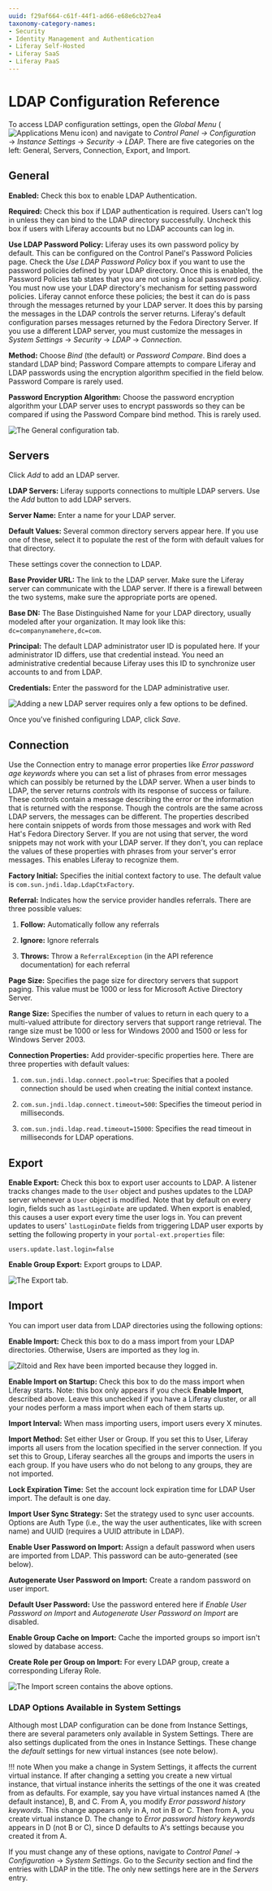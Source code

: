```yaml
---
uuid: f29af664-c61f-44f1-ad66-e68e6cb27ea4
taxonomy-category-names:
- Security
- Identity Management and Authentication
- Liferay Self-Hosted
- Liferay SaaS
- Liferay PaaS
---
```

# LDAP Configuration Reference

To access LDAP configuration settings, open the *Global Menu* (![Applications Menu icon](../../images/icon-applications-menu.png)) and navigate to *Control Panel &rarr; Configuration* &rarr; *Instance Settings* &rarr; *Security* &rarr; *LDAP*. There are five categories on the left: General, Servers, Connection, Export, and Import.

## General

**Enabled:** Check this box to enable LDAP Authentication.

**Required:** Check this box if LDAP authentication is required. Users can't log in unless they can bind to the LDAP directory successfully. Uncheck this box if users with Liferay accounts but no LDAP accounts can log in.

**Use LDAP Password Policy:** Liferay uses its own password policy by default. This can be configured on the Control Panel's Password Policies page. Check the *Use LDAP Password Policy* box if you want to use the password policies defined by your LDAP directory. Once this is enabled, the Password Policies tab states that you are not using a local password policy. You must now use your LDAP directory's mechanism for setting password policies. Liferay cannot enforce these policies; the best it can do is pass through the messages returned by your LDAP server. It does this by parsing the messages in the LDAP controls the server returns. Liferay's default configuration parses messages returned by the Fedora Directory Server. If you use a different LDAP server, you must customize the messages in *System Settings* &rarr; *Security* &rarr; *LDAP* &rarr; *Connection*.

**Method:** Choose *Bind* (the default) or *Password Compare*. Bind does a standard LDAP bind; Password Compare attempts to compare Liferay and LDAP passwords using the encryption algorithm specified in the field below. Password Compare is rarely used.

**Password Encryption Algorithm:** Choose the password encryption algorithm your LDAP server uses to encrypt passwords so they can be compared if using the Password Compare bind method. This is rarely used.

![The General configuration tab.](./ldap-configuration-reference/images/01.png)

## Servers

Click *Add* to add an LDAP server.

**LDAP Servers:** Liferay supports connections to multiple LDAP servers. Use the *Add* button to add LDAP servers.

**Server Name:** Enter a name for your LDAP server.

**Default Values:** Several common directory servers appear here. If you use one of these, select it to populate the rest of the form with default values for that directory.

These settings cover the connection to LDAP.

**Base Provider URL:** The link to the LDAP server. Make sure the Liferay server can communicate with the LDAP server. If there is a firewall between the two systems, make sure the appropriate ports are opened.

**Base DN:** The Base Distinguished Name for your LDAP directory, usually modeled after your organization. It may look like this: `dc=companynamehere,dc=com`.

**Principal:** The default LDAP administrator user ID is populated here. If your administrator ID differs, use that credential instead. You need an administrative credential because Liferay uses this ID to synchronize user accounts to and from LDAP.

**Credentials:** Enter the password for the LDAP administrative user.

![Adding a new LDAP server requires only a few options to be defined.](./ldap-configuration-reference/images/02.png)

Once you've finished configuring LDAP, click *Save*.

## Connection

Use the Connection entry to manage error properties like *Error password age keywords* where you can set a list of phrases from error messages which can possibly be returned by the LDAP server. When a user binds to LDAP, the server returns *controls* with its response of success or failure. These controls contain a message describing the error or the information that is returned with the response. Though the controls are the same across LDAP servers, the messages can be different. The properties described here contain snippets of words from those messages and work with Red Hat's Fedora Directory Server. If you are not using that server, the word snippets may not work with your LDAP server. If they don't, you can replace the values of these properties with phrases from your server's error messages. This enables Liferay to recognize them.

**Factory Initial:** Specifies the initial context factory to use. The default value is `com.sun.jndi.ldap.LdapCtxFactory`.

**Referral:** Indicates how the service provider handles referrals. There are three possible values:

1. **Follow:** Automatically follow any referrals

1. **Ignore:** Ignore referrals

1. **Throws:** Throw a `ReferralException` (in the API reference documentation) for each referral

**Page Size:** Specifies the page size for directory servers that support paging. This value must be 1000 or less for Microsoft Active Directory Server.

**Range Size:** Specifies the number of values to return in each query to a multi-valued attribute for directory servers that support range retrieval. The range size must be 1000 or less for Windows 2000 and 1500 or less for Windows Server 2003.

**Connection Properties:** Add provider-specific properties here. There are three properties with default values:

1. `com.sun.jndi.ldap.connect.pool=true`: Specifies that a pooled connection should be used when creating the initial context instance.

1. `com.sun.jndi.ldap.connect.timeout=500`: Specifies the timeout period in milliseconds.

1. `com.sun.jndi.ldap.read.timeout=15000`: Specifies the read timeout in milliseconds for LDAP operations.

<!-- 
Requires documentation but no information from the product team yet. Zsigmond said that it can be documented later

**Error Password Age Keywords:**

**Error Password Expired Keywords:**

**Error Password History Keywords:**

**Error Password Not Changeable Keywords:**

**Error Password Syntax Keywords:**

**Error Password Trivial Text Keywords:**

**Error User Lockout Keywords:** 
-->

## Export

**Enable Export:** Check this box to export user accounts to LDAP. A listener tracks changes made to the `User` object and pushes updates to the LDAP server whenever a `User` object is modified. Note that by default on every login, fields such as `lastLoginDate` are updated. When export is enabled, this causes a user export every time the user logs in. You can prevent updates to users' `lastLoginDate` fields from triggering LDAP user exports by setting the following property in your `portal-ext.properties` file:

```properties
users.update.last.login=false
```

**Enable Group Export:** Export groups to LDAP.

![The Export tab.](./ldap-configuration-reference/images/03.png)

## Import

You can import user data from LDAP directories using the following options:

**Enable Import:** Check this box to do a mass import from your LDAP directories. Otherwise, Users are imported as they log in.

![Ziltoid and Rex have been imported because they logged in.](./ldap-configuration-reference/images/04.png)

**Enable Import on Startup:** Check this box to do the mass import when Liferay starts. Note: this box only appears if you check **Enable Import**, described above. Leave this unchecked if you have a Liferay cluster, or all your nodes perform a mass import when each of them starts up.

**Import Interval:** When mass importing users, import users every X minutes.

**Import Method:** Set either User or Group. If you set this to User, Liferay imports all users from the location specified in the server connection. If you set this to Group, Liferay searches all the groups and imports the users in each group. If you have users who do not belong to any groups, they are not imported.

**Lock Expiration Time:** Set the account lock expiration time for LDAP User import. The default is one day.

**Import User Sync Strategy:** Set the strategy used to sync user accounts. Options are Auth Type (i.e., the way the user authenticates, like with screen name) and UUID (requires a UUID attribute in LDAP).

**Enable User Password on Import:** Assign a default password when users are imported from LDAP. This password can be auto-generated (see below). 

**Autogenerate User Password on Import:** Create a random password on user import.

**Default User Password:** Use the password entered here if _Enable User Password on Import_ and _Autogenerate User Password on Import_ are disabled.

**Enable Group Cache on Import:** Cache the imported groups so import isn't slowed by database access.

**Create Role per Group on Import:** For every LDAP group, create a corresponding Liferay Role.

![The Import screen contains the above options.](./ldap-configuration-reference/images/05.png)

### LDAP Options Available in System Settings

Although most LDAP configuration can be done from Instance Settings, there are several parameters only available in System Settings. There are also settings duplicated from the ones in Instance Settings. These change the *default* settings for new virtual instances (see note below).

!!! note
    When you make a change in System Settings, it affects the current virtual instance. If after changing a setting you create a new virtual instance, that virtual instance inherits the settings of the one it was created from as defaults. For example, say you have virtual instances named A (the default instance), B, and C. From A, you modify *Error password history keywords*. This change appears only in A, not in B or C. Then from A, you create virtual instance D. The change to *Error password history keywords* appears in D (not B or C), since D defaults to A's settings because you created it from A.

If you must change any of these options, navigate to *Control Panel* &rarr; *Configuration* &rarr; *System Settings*. Go to the *Security* section and find the entries with LDAP in the title. The only new settings here are in the *Servers* entry.